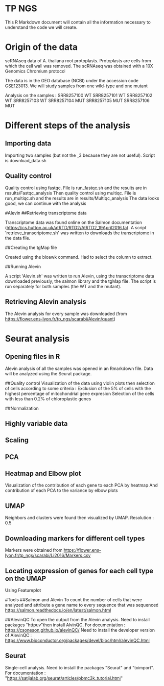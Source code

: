 # TP NGS

This R Markdown document will contain all the information necessary to understand the code we will create. 

# Origin of the data

scRNAseq data of A. thaliana root protoplasts. Protoplasts are cells from which the cell wall was removed. 
The scRNAseq was obtained with a 10X Genomics Chromium protocol

The data is in the GEO database (NCBI) under the accession code GSE123013.
We will study samples from one wild-type and one mutant

Analysis on the samples : 
SRR8257100 WT
SRR8257101 WT
SRR8257102 WT
SRR8257103 WT
SRR8257104 MUT
SRR8257105 MUT
SRR8257106 MUT

# Different steps of the analysis
## Importing data

Importing two samples (but not the _3 because they are not useful). Script is download_data.sh

## Quality control

Quality control using fastqc. File is run_fastqc.sh and the results are in results/Fastqc_analysis
Then quality control using multiqc. File is run_multiqc.sh and the results are in results/Multiqc_analysis
The data looks good, we can continue with the analysis

#Alevin
##Retrieving transcriptome data

Transcriptome data was found online on the Salmon documentation (https://ics.hutton.ac.uk/atRTD/RTD2/AtRTD2_19April2016.fa). A script 'retrieve_transcriptome.sh' was written to downloads the transcriptome in the data file. 

##Creating the tgMap file

Created using the bioawk command. Had to select the column to extract.

##Running Alevin

A script 'Alevin.sh' was written to run Alevin, using the transcriptome data downloaded previously, the salmon library and the tgMap file. The script is run separately for both samples (the WT and the mutant). 

## Retrieving Alevin analysis

The Alevin analysis for every sample was downloaded (from https://flower.ens-lyon.fr/tp_ngs/scarabi/Alevin/quant)

# Seurat analysis
## Opening files in R
Alevin analysis of all the samples was opened in an Rmarkdown file. Data will be analyzed using the Seurat package.

##Quality control
Visualization of the data using violin plots then selection of cells according to some criteria :
Exclusion of the 5% of cells with the highest percentage of mitochondrial gene expresion
Selection of the cells with less than 0.2% of chloroplastic genes

##Normalization


## Highly variable data

## Scaling

## PCA

## Heatmap and Elbow plot
Visualization of the contribution of each gene to each PCA by heatmap
And contribution of each PCA to the variance by elbow plots

## UMAP
Neighbors and clusters were found then visualized by UMAP. Resolution : 0.5

## Downloading markers for different cell types
Markers were obtained from https://flower.ens-lyon.fr/tp_ngs/scarabi/Li2016/Markers.csv

## Locating expression of genes for each cell type on the UMAP
Using Featureplot

#Tools
##Salmon and Alevin
To count the number of cells that were analyzed and attribute a gene name to every sequence that was sequenced
https://salmon.readthedocs.io/en/latest/salmon.html

##AlevinQC
To open the output from the Alevin analysis. Need to install packages "httpuv"then install AlvinQC. For documentation : https://csoneson.github.io/alevinQC/
Need to install the developer version of AlevinQC : https://www.bioconductor.org/packages/devel/bioc/html/alevinQC.html

## Seurat 
Single-cell analysis. Need to install the packages "Seurat" and "tximport". For documentation : "https://satijalab.org/seurat/articles/pbmc3k_tutorial.html"


